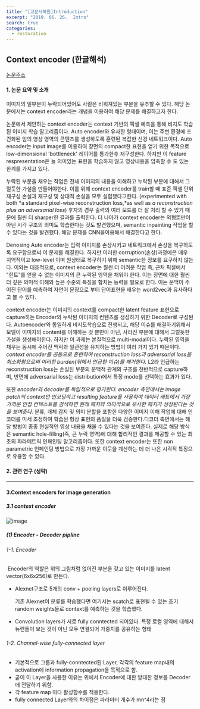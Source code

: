 ```yaml
---
title: "[고문서복원]Introduction"
excerpt: "2019. 06. 26.  Intro"
search: true
categories: 
  - restoration
---
```

## Context encoder (한글해석)

[논문주소](https://arxiv.org/pdf/1604.07379.pdf)

#### 1. 논문 요약 및 소개 

이미지의 일부분이 누락되어있어도 사람은 비워져있는 부분을 유추할 수 있다. 해당 논문에서는 context encoder라는 개념을 이용하여 해당 문제를 해결하고자 한다. 

논문에서 제안하는 context encoder는 context 기반의 픽셀 예측을 통해 비지도 학습된 이미지 학습 알고리즘이다. Auto encoder와 유사한 형태이며, 이는 주변 환경에 조건화된 임의 영상 영역의 콘텐츠를 생성하도록 훈련된 복잡한 신경 네트워크이다.  Auto encoder는 input image를 이용하여 장면의 compact한 표현을 얻기 위한 목적으로 low-dimensional 'bottleneck' 레이어를 통과한후 재구성한다. 하지만 이 feature  respresentation은 늘 의미있는 표현을 학습하지 않고 영상내용을 압축할 수 도 있는 한계를 가지고 있다. 

누락된 부분을 채우는 작업은 전체 이미지의 내용을 이해하고 누락된 부분에 대해서 그럴듯한 가설을 만들어야한다. 이를 위해 context encoder를 train할 때 표준 픽셀 단위 재구성 손실과 재구성 및 상대적 손실을 모두 실험했다고한다. (experimented with both *a standard pixel-wise reconstruction loss,*as well as *a reconstruction plus an adversarial loss*)  후자의 경우 출력의 여러 모드를 더 잘 처리 할 수 있기 때문에 훨씬 더 sharper한 결과를 출력한다. 더 나아가 context encoder는 외형뿐만이 아닌 시각 구조의 의미도 학습한다는 것도 발견했으며, semantic inpainting 작업을 할 수 있다는 것을 발견했다.  해당 문제를 CNN을이용해서 해결한다고 한다. 

Denosing Auto encoder는 입력 이미지를 손상시키고 네트워크에서 손상을 복구하도록 요구함으로써 이 문제를 해결한다.  하지만 이러한 corruption(손상)과정에은 매우 지역적이고 low-level 이며 원상태로 복구하기 위해 semantic한 정보를 요구하지 않는다.  이와는 대조적으로, context encoder는 훨씬 더 어려운 작업 즉, 근처 픽셀에서 "힌트"를 얻을 수 없는 이미지의 큰 누락된 영역을 채워야 한다. 이는 장면에 대한 훨씬 더 깊은 의미적 이해와 높은 수준의 특징을 합치는 능력을 필요로 한다.  이는 문맥이 주어진 단어를 예측하여 자연어 문장으로 부터 단어표현을 배우는 word2vec과 유사하다고 볼 수 있다.

context encoder는 이미지의 context를 compact한 latent feature 표현으로 capture하는 Encoder와 누락된 이미지의 컨텐츠를 생성하기 위한 Decoder로 구성된다. Autoencoder와 동일하게 비지도학습으로 진행되고,  해당 이슈를 해결하기위해서 모델이 이미지의 content를 이해하는 것 뿐만이 아닌,  사라진 부분에 대해서 그럴듯한 가설을 생성해야한다. 하지만 이 과제는 본질적으로 multi-modal이다. 누락된 영역을 채우는 동시에 주어진 맥락과 일관성을 유지하는 방법이 여러 가지 있기 때문이다. *context encoder를 공동으로 훈련하여 reconstruction loss과 adversarial loss을  최소화함으로써 이러한 burden(위에서 언급한 이슈)를 제거한다.*  L2라 언급하는 reconstruction loss는 손실된 부분의 문맥적 관계의 구조를 전반적으로 capture하며, 반면에 adversarial loss는 distribution에서 특정 mode를 선택하는 효과가 있다.

또한 *encoder와 decoder를 독립적으로 평가한다. encoder 측면에서는 image patch의 context만 인코딩하고 resulting feature을 사용하여 데이터 세트에서 가장 가까운 인접 컨텍스트를 검색하면 원래 패치와 의미적으로 유사한 패치가 생성된다는 것을 보여준다.*  분류, 개체 감지 및 의미 분할을 포함한 다양한 이미지 이해 작업에 대해 인코더를 미세 조정하여 학습된 형상 표현의 품질을 더욱 검증한다.디코더 측면에서는 해당 방법이 종종 현실적인 영상 내용을 채울 수 있다는 것을 보여준다. 실제로 해당 방식은 semantic hole-filling(즉, 큰 누락 영역)에 대해 합리적인 결과를 제공할 수 있는 최초의 파라메트릭 인페인팅 알고리즘이다. 또한 context encoder는 또한 non parametric 인페인팅 방법으로 가장 가까운 이웃을 계산하는 데 더 나은 시각적 특징으로 유용할 수 있다.



#### 2. 관련 연구 (생략)

------

#### 3.Context encoders for image generation

##### 3.1 context encoder



![image](https://user-images.githubusercontent.com/26568793/60474140-3e4bb380-9cab-11e9-85cd-f0c88a6b6696.png)

#####  (1) Encoder - Decoder pipline

  

######      1-1. Encoder

​     Encoder의 역할은 위의 그림처럼 없어진 부분을 갖고 있는 이미지를 latent vector(6x6x256)로 만든다. 

- Alexnet구조로 5개의 conv + pooling layers로 이루어진다. 

  기존 Alexnet이 분류를 학습했다면 여기서는 scatch로 표현될 수 있는 초기 random weights들로 context를 예측하는 것을 학습했다. 

- Convolution layers가 서로 fully conntected 되어있다. 특정 로컬 영역에 대해서 뉴런들이 보는 것이 아닌 모두 연결되어 가중치를 공유하는 형태 

######      1-2. Channel-wise fully-connected layer

- 기본적으로 그룹과 fully-conntected된 Layer, 각각의 feature map내의 activation에 information propagation을 목적으로 함. 
- 굳이 이 Layer을 사용한 이유는 위에서 Encoder에 대한 방대한 정보를 Decoder에 전달하기 위함. 
- 각 feature map 마다 활성함수를 적용한다. 
- fully connected Layer와의 차이점은 파라미터 개수가 mn^4라는 점 
